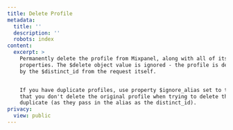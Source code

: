```yaml
---
title: Delete Profile
metadata:
  title: ''
  description: ''
  robots: index
content:
  excerpt: >
    Permanently delete the profile from Mixpanel, along with all of its
    properties. The $delete object value is ignored - the profile is determined
    by the $distinct_id from the request itself.


    If you have duplicate profiles, use property $ignore_alias set to true so
    that you don't delete the original profile when trying to delete the
    duplicate (as they pass in the alias as the distinct_id).
privacy:
  view: public
---
```


